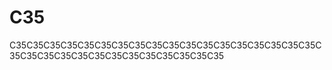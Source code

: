 # C35
C35C35C35C35C35C35C35C35C35C35C35C35C35C35C35C35C35C35C35C35C35C35C35C35C35C35C35C35C35C35C35
